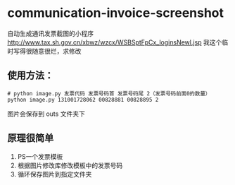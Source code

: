 # communication-invoice-screenshot
自动生成通讯发票截图的小程序 http://www.tax.sh.gov.cn/xbwz/wzcx/WSBSptFpCx_loginsNewl.jsp 
我这个临时写得很随意很烂，求修改

## 使用方法：
```
# python image.py 发票代码 发票号码首 发票号码尾 2（发票号码前面0的数量）
python image.py 131001728062 00828881 00828895 2

```
图片会保存到 outs 文件夹下

## 原理很简单
1. PS一个发票模板
2. 根据图片修改库修改模板中的发票号码
3. 循环保存图片到指定文件夹
